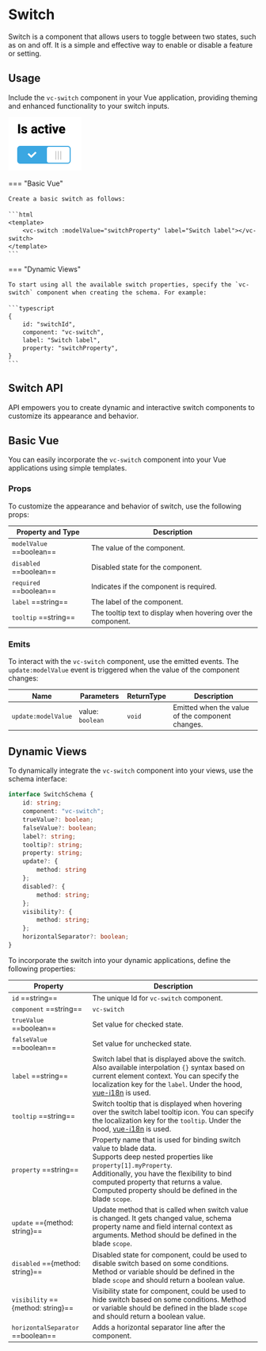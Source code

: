# Switch

Switch is a component that allows users to toggle between two states, such as on and off. It is a simple and effective way to enable or disable a feature or setting.

## Usage

Include the `vc-switch` component in your Vue application, providing theming and enhanced functionality to your switch inputs.

![vc-switch](../../../media/vc-switch.png)

=== "Basic Vue"

    Create a basic switch as follows:

    ```html
    <template>
        <vc-switch :modelValue="switchProperty" label="Switch label"></vc-switch>
    </template>
    ```

=== "Dynamic Views"

    To start using all the available switch properties, specify the `vc-switch` component when creating the schema. For example:

    ```typescript
    {
        id: "switchId",
        component: "vc-switch",
        label: "Switch label",
        property: "switchProperty",
    }
    ```

## Switch API

API empowers you to create dynamic and interactive switch components to customize its appearance and behavior.

## Basic Vue

You can easily incorporate the `vc-switch` component into your Vue applications using simple templates.

### Props

To customize the appearance and behavior of switch, use the following props:

| Property and Type                  | Description                                           |
| ---------------------------------- |  ---------------------------------------------------- |
| `modelValue` ==boolean==| The value of the component.                           |
| `disabled`  ==boolean==          | Disabled state for the component.                     |
| `required`  ==boolean==          | Indicates if the component is required.               |
| `label` ==string==               | The label of the component.                           |
| `tooltip` ==string==             | The tooltip text to display when hovering over the component. |

### Emits

To interact with the `vc-switch` component, use the emitted events.  The `update:modelValue` event is triggered when the value of the component changes:

| Name                | Parameters          | ReturnType | Description                                                     |
| ------------------- | -----------------   | ---------- | --------------------------------------------------------------- |
| `update:modelValue` | value: `boolean`    | `void`     | Emitted when the value of the component changes.                |

## Dynamic Views

To dynamically integrate the `vc-switch` component into your views, use the schema interface:

```typescript
interface SwitchSchema {
    id: string;
    component: "vc-switch";
    trueValue?: boolean;
    falseValue?: boolean;
    label?: string;
    tooltip?: string;
    property: string;
    update?: {
        method: string
    };
    disabled?: {
        method: string;
    };
    visibility?: {
        method: string;
    };
    horizontalSeparator?: boolean;
}
```

To incorporate the switch into your dynamic applications, define the following properties:

| Property                  | Description                                                                                                                                               |
| ------------------------- |  -------------------------------------------------------------------------------------------------------------------------------------------------------- |
| `id` ==string==         | The unique Id for `vc-switch` component.                                                                                                                |
| `component` ==string==  | `vc-switch`                                                                                                                                             |
| `trueValue` ==boolean== | Set value for checked state.                                                                                                                              |
| `falseValue` ==boolean==| Set value for unchecked state.                                                                                                                            |
| `label` ==string==      | Switch label that is displayed above the switch. Also available interpolation `{}` syntax based on current element context. You can specify the localization key for the `label`. Under the hood, [vue-i18n](https://kazupon.github.io/vue-i18n/) is used.                      |
| `tooltip` ==string==    | Switch tooltip that is displayed when hovering over the switch label tooltip icon. You can specify the localization key for the `tooltip`. Under the hood, [vue-i18n](https://kazupon.github.io/vue-i18n/) is used.                                                                   |
| `property` ==string==   | Property name that is used for binding switch value to blade data. <br> Supports deep nested properties like `property[1].myProperty`. <br> Additionally, you have the flexibility to bind computed property that returns a value. Computed property should be defined in the blade `scope`.                                                                 |
| `update` =={method: string}== | Update method that is called when switch value is changed. It gets changed value, schema property name and field internal context as arguments. Method should be defined in the blade `scope`.                                         |
| `disabled` =={method: string}== | Disabled state for component, could be used to disable switch based on some conditions. Method or variable should be defined in the blade `scope` and should return a boolean value. |
| `visibility` =={method: string}== | Visibility state for component, could be used to hide switch based on some conditions. Method or variable should be defined in the blade `scope` and should return a boolean value. |
| `horizontalSeparator` ==boolean==       | Adds a horizontal separator line after the component. |
